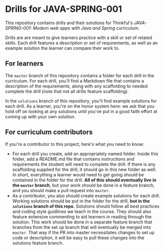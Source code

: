 # Drills for JAVA-SPRING-001

This repository contains drills and their solutions for Thinkful's *JAVA-SPRING-001: Modern web apps with Java and Spring* curriculum.

Drills are are meant to give learners practice with a skill or set of related skills. Each drill features a description or set of requirements, as well as an example solution the learner can compare their work to.

## For learners

The `master` branch of this repository contains a folder for each drill in the curriculum. For each drill, you'll find a Markdown file that contains a description of the requirements, along with any scaffolding to needed complete the drill (note that not all drills feature scaffolding).

In the `solutions` branch of this repository, you'll find example solutions for each drill. As a learner, you're on the honor system here: we ask that you hold off on looking at any solutions until you've put in a good faith effort at coming up with your own solution.

## For curriculum contributors

If you're a contributor to this project, here's what you need to know:

- For each drill you create, add an appropriately named folder. Inside this folder, add a README.md file that contains instructions and requirements the student will need to complete the drill. If there is any scaffolding supplied for the drill, it should go in this new folder as well. In short, everything a learner would need to get going  should be contained in the folder for the drill. **All of this should eventually live in the `master` branch**, but your work should be done in a feature branch, and you should make a pull request into `master`.
- As a contributor, you also should create example solutions for each drill. Working solutions should be put in the folder for the drill, **but in the `solutions` branch of this repo**. Solutions should follow all best practices and coding style guidlines we teach in the course. They should also feature extensive commenting to aid learners in reading through the solution. This work should be done in a separate feature branch that branches from the set up branch that will eventually be merged into `master`. That way if the PR into master necessitates changes to set up code or description, it will be easy to pull these changes into the solutions feature branch.